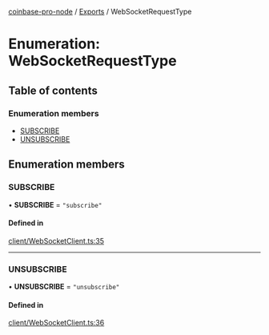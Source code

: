 [coinbase-pro-node](../README.md) / [Exports](../modules.md) / WebSocketRequestType

# Enumeration: WebSocketRequestType

## Table of contents

### Enumeration members

- [SUBSCRIBE](WebSocketRequestType.md#subscribe)
- [UNSUBSCRIBE](WebSocketRequestType.md#unsubscribe)

## Enumeration members

### SUBSCRIBE

• **SUBSCRIBE** = `"subscribe"`

#### Defined in

[client/WebSocketClient.ts:35](https://github.com/bennycode/coinbase-pro-node/blob/15253ed/src/client/WebSocketClient.ts#L35)

---

### UNSUBSCRIBE

• **UNSUBSCRIBE** = `"unsubscribe"`

#### Defined in

[client/WebSocketClient.ts:36](https://github.com/bennycode/coinbase-pro-node/blob/15253ed/src/client/WebSocketClient.ts#L36)

